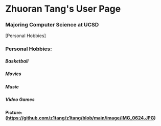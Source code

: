 # **Zhuoran Tang's User Page**

### Majoring Computer Science at UCSD

[Personal Hobbies]
### Personal Hobbies:
  ##### Basketball
  ##### Movies
  ##### Music
  ##### Video Games

#### Picture: (https://github.com/z1tang/z1tang/blob/main/image/IMG_0624.JPG)
